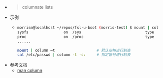 - > columnate lists
- 示例
	- ```bash
	  morrism@localhost ~/repos/fsl-u-boot (morris-test) $ mount | column -t
	  sysfs                on  /sys                             type  sysfs            (rw,nosuid,nodev,noexec,relatime,seclabel)
	  proc                 on  /proc                            type  proc             (rw,nosuid,nodev,noexec,relatime)
	  ......
	  
	  mount | column –t                   # 默认空格进行制表
	  cat /etc/passwd | column -t -s:     # 指定冒号进行制表
	  ```
- 参考文档
	- [man column](https://man7.org/linux/man-pages/man1/column.1.html)